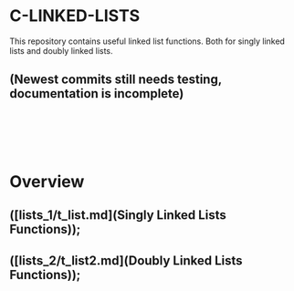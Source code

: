 # C-LINKED-LISTS
This repository contains useful linked list functions. Both for singly linked lists and doubly linked lists.

## (Newest commits still needs testing, documentation is incomplete)
<br><br><br><br>

# Overview

## ([lists\_1/t\_list.md](Singly Linked Lists Functions));
## ([lists\_2/t\_list2.md](Doubly Linked Lists Functions));

<br>
